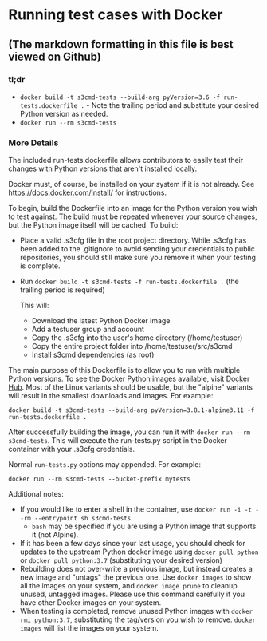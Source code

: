 # Running test cases with Docker
## (The  markdown formatting in this file is best viewed on Github)

### tl;dr

* `docker build -t s3cmd-tests --build-arg pyVersion=3.6 -f run-tests.dockerfile .` - Note the trailing period and substitute your desired Python version as needed.
* `docker run --rm s3cmd-tests`

### More Details

The included run-tests.dockerfile allows contributors to easily test their changes with Python versions that aren't installed locally.

Docker must, of course, be installed on your system if it is not already. See https://docs.docker.com/install/ for instructions.

To begin, build the Dockerfile into an image for the Python version you wish to test against.  The build must be repeated whenever your source changes, but the Python image itself will be cached.  To build:

* Place a valid .s3cfg file in the root project directory.  While .s3cfg has been added to the .gitignore to avoid sending your credentials to public repositories, you should still make sure you remove it when your testing is complete.

* Run `docker build -t s3cmd-tests -f run-tests.dockerfile .` (the trailing period is required)

  This will:

  * Download the latest Python Docker image
  * Add a testuser group and account
  * Copy the .s3cfg into the user's home directory (/home/testuser)
  * Copy the entire project folder into /home/testuser/src/s3cmd
  * Install s3cmd dependencies (as root)

The main purpose of this Dockerfile is to allow you to run with multiple Python versions.  To see the Docker Python images available, visit [Docker Hub](https://hub.docker.com/_/python).  Most of the Linux variants should be usable, but the "alpine" variants will result in the smallest downloads and images.  For example:  

`docker build -t s3cmd-tests --build-arg pyVersion=3.8.1-alpine3.11 -f run-tests.dockerfile .` 

After successfully building the image, you can run it with `docker run --rm s3cmd-tests`.  This will execute the run-tests.py script in the Docker container with your .s3cfg credentials.

Normal `run-tests.py` options may appended.  For example:

`docker run --rm s3cmd-tests --bucket-prefix mytests`

Additional notes:

* If you would like to enter a shell in the container, use `docker run -i -t --rm --entrypoint sh s3cmd-tests`.
  * `bash` may be specified if you are using a Python image that supports it (not Alpine).
* If it has been a few days since your last usage, you should check for updates to the upstream Python docker image using `docker pull python` or `docker pull python:3.7` (substituting your desired version)
* Rebuilding does not over-write a previous image, but instead creates a new image and "untags" the previous one.  Use `docker images` to show all the images on your system, and `docker image prune` to cleanup unused, untagged images.  Please use this command carefully if you have other Docker images on your system.
* When testing is completed, remove unused Python images with `docker rmi python:3.7`, substituting the tag/version you wish to remove. `docker images` will list the images on your system.
